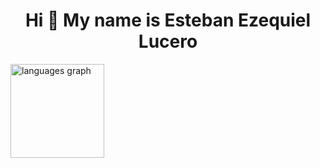 <h1 align="center">Hi 👋 My name is Esteban Ezequiel Lucero</h1>

  <img src="https://github-readme-stats.vercel.app/api/top-langs/?username=estelucero&theme=merko&hide_border=false&include_all_commits=true&count_private=true&layout=compact" height="150" alt="languages graph"/>
